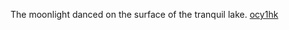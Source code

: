 The moonlight danced on the surface of the tranquil lake. <a href="https://en.ueh.edu.vn/new-free-robux_WH83IQ.pdf">ocy1hk</a>
